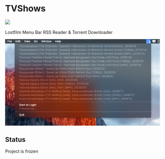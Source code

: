 # TVShows
![](https://img.shields.io/badge/platform-mac%20OS-lightgray.svg?style=flat)

Lostfilm Menu Bar RSS Reader &amp; Torrent Downloader 

![alt tag](https://github.com/bestK1ngArthur/TVShows/raw/master/TVShows/Support/ScreenShot.png)

## Status

Project is frozen
